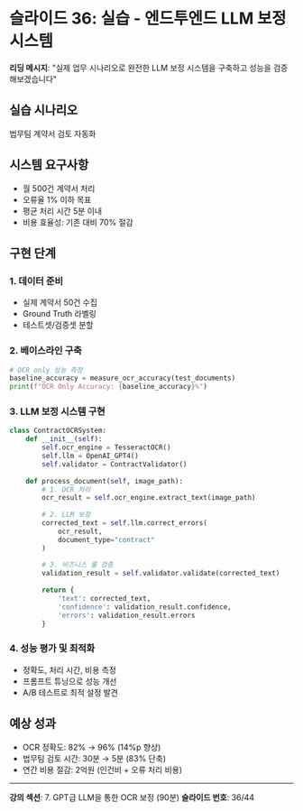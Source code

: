 # 슬라이드 36: 실습 - 엔드투엔드 LLM 보정 시스템

**리딩 메시지**: "실제 업무 시나리오로 완전한 LLM 보정 시스템을 구축하고 성능을 검증해보겠습니다"

## 실습 시나리오
법무팀 계약서 검토 자동화

## 시스템 요구사항

- 월 500건 계약서 처리
- 오류율 1% 이하 목표
- 평균 처리 시간 5분 이내
- 비용 효율성: 기존 대비 70% 절감

## 구현 단계

### 1. 데이터 준비
- 실제 계약서 50건 수집
- Ground Truth 라벨링
- 테스트셋/검증셋 분할

### 2. 베이스라인 구축
```python
# OCR only 성능 측정
baseline_accuracy = measure_ocr_accuracy(test_documents)
print(f"OCR Only Accuracy: {baseline_accuracy}%")
```

### 3. LLM 보정 시스템 구현
```python
class ContractOCRSystem:
    def __init__(self):
        self.ocr_engine = TesseractOCR()
        self.llm = OpenAI_GPT4()
        self.validator = ContractValidator()
    
    def process_document(self, image_path):
        # 1. OCR 처리
        ocr_result = self.ocr_engine.extract_text(image_path)
        
        # 2. LLM 보정
        corrected_text = self.llm.correct_errors(
            ocr_result, 
            document_type="contract"
        )
        
        # 3. 비즈니스 룰 검증
        validation_result = self.validator.validate(corrected_text)
        
        return {
            'text': corrected_text,
            'confidence': validation_result.confidence,
            'errors': validation_result.errors
        }
```

### 4. 성능 평가 및 최적화
- 정확도, 처리 시간, 비용 측정
- 프롬프트 튜닝으로 성능 개선
- A/B 테스트로 최적 설정 발견

## 예상 성과

- OCR 정확도: 82% → 96% (14%p 향상)
- 법무팀 검토 시간: 30분 → 5분 (83% 단축)
- 연간 비용 절감: 2억원 (인건비 + 오류 처리 비용)

---

**강의 섹션**: 7. GPT급 LLM을 통한 OCR 보정 (90분)
**슬라이드 번호**: 36/44
